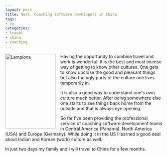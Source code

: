 ```yaml
---
layout: post
title: Next. Coaching software developers in China
tags:
- en
categories:
- travel
- china
- coaching
---
```


<a href="https://www.flickr.com/photos/-nach-/4378709936" title="Lampions by Frederic Chanal, on Flickr"><img src="https://farm5.staticflickr.com/4064/4378709936_2a67780e9b_m.jpg" width="162" height="240" alt="Lampions" align="left" style="margin-right: 15px"></a> Having the opportunity to combine travel and work is wonderful. It is the best and most intense way of getting to know other cultures. One gets to know upclose the good and pleasant things but also the ugly parts of the culture one lives temporarily in. 

It is also a good way to understand one's own culture much better. After being somewhere else one starts to see things back home from the outside and that is always eye opening.

So far I've been providing the professional service of coaching software development teams in Central America (Panama), North America (USA) and Europe (Germany). While doing it in the US I learned a good deal about Indian and Korean (work) culture as well.

In just two days my family and I will travel to China for a few months.
<br clear="all">

